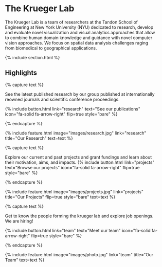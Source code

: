 ---
---

# The Krueger Lab

The Krueger Lab is a team of researchers at the Tandon School of Engineering at New York University (NYU) dedicated to research, develop and evaluate novel visualization and visual analytics approaches that allow to combine human domain knowledge and guidance with novel computer vision approaches. We focus on spatial data analysis challenges raging from biomedical to geographical applications.

{% include section.html %}

## Highlights

{% capture text %}

See the latest published research by our group published at internationally reowned journals and scientific conference proceedings.

{%
  include button.html
  link="research"
  text="See our publications"
  icon="fa-solid fa-arrow-right"
  flip=true
  style="bare"
%}

{% endcapture %}

{%
  include feature.html
  image="images/research.jpg"
  link="research"
  title="Our Research"
  text=text
%}

{% capture text %}

Explore our current and past projects and grant fundings and learn about their motivation, aims, and impacts.
{%
  include button.html
  link="projects"
  text="Browse our projects"
  icon="fa-solid fa-arrow-right"
  flip=true
  style="bare"
%}

{% endcapture %}

{%
  include feature.html
  image="images/projects.jpg"
  link="projects"
  title="Our Projects"
  flip=true
  style="bare"
  text=text
%}

{% capture text %}

Get to know the people forming the krueger lab and explore job openings. We are hiring! 

{%
  include button.html
  link="team"
  text="Meet our team"
  icon="fa-solid fa-arrow-right"
  flip=true
  style="bare"
%}

{% endcapture %}

{%
  include feature.html
  image="images/photo.jpg"
  link="team"
  title="Our Team"
  text=text
%}
